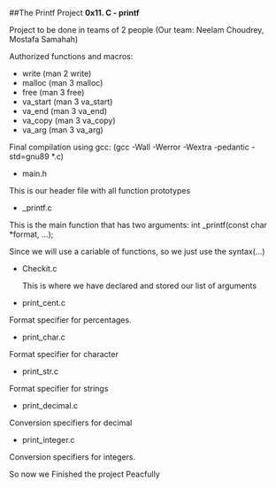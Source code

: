 ##The Printf Project
**0x11. C - printf**

Project to be done in teams of 2 people (Our team: Neelam Choudrey, Mostafa Samahah)

Authorized functions and macros:
- write (man 2 write)
- malloc (man 3 malloc)
- free (man 3 free)
- va_start (man 3 va_start)
- va_end (man 3 va_end)
- va_copy (man 3 va_copy)
- va_arg (man 3 va_arg)

Final compilation using gcc: (gcc -Wall -Werror -Wextra -pedantic -std=gnu89 *.c)

* main.h

This is our header file with all function prototypes

* _printf.c 

This is the main function that has two arguments: int _printf(const char *format, ...);

Since we will use a cariable of functions, so we just use the syntax(...)

* Checkit.c

  This is where we have declared and stored our list of arguments

* print_cent.c

Format specifier for percentages.

* print_char.c

Format specifier for character

* print_str.c

Format specifier for strings

* print_decimal.c

Conversion specifiers for decimal

* print_integer.c

Conversion specifiers for integers.

So now we Finished the project Peacfully
